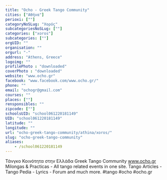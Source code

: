 ```yaml
---
title: "Ocho - Greek Tango Community"
cities: ["Αθήνα"]
perioxi: [""]
categoryNoSLug: "Χορός"
subcategoriesNoSLug: [""]
categories: ["xoros"]
subcategories: [""]
orgUID: ""
organisation: ""
orgurl: "-"
address: "Athens, Greece"
logoimg: ""
profilePhoto : "downloaded"
coverPhoto : "downloaded"
website: "www.ocho.gr"
facebook: "www.facebook.com/www.ocho.gr/"
phone: ""
email: "ochogr@gmail.com"
courses: ""
places: [""]
rensponsibles: ""
zipcode: [""]
schoolsUID: "school061220181149"
UID: "school061220181149"
latitude: ""
longitude: ""
url: "ocho-greek-tango-community/athina/xoros/"
slug: "ocho-greek-tango-community"
aliases:
    - /school061220181149
---
```





Τάνγκο Κοινότητα στην Ελλάδα Greek Tango Community www.ocho.gr Milongas &amp; Practicas - All tango related events in one site. Tango Articles - Tango Pedia - Lyrics - Forum and much more. #tango #ocho #ocho.gr